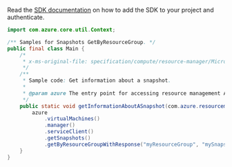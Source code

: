 Read the [SDK documentation](https://github.com/Azure/azure-sdk-for-java/blob/azure-resourcemanager_2.14.0/sdk/resourcemanager/azure-resourcemanager/README.md) on how to add the SDK to your project and authenticate.

```java
import com.azure.core.util.Context;

/** Samples for Snapshots GetByResourceGroup. */
public final class Main {
    /*
     * x-ms-original-file: specification/compute/resource-manager/Microsoft.Compute/stable/2021-12-01/examples/GetInformationAboutASnapshot.json
     */
    /**
     * Sample code: Get information about a snapshot.
     *
     * @param azure The entry point for accessing resource management APIs in Azure.
     */
    public static void getInformationAboutASnapshot(com.azure.resourcemanager.AzureResourceManager azure) {
        azure
            .virtualMachines()
            .manager()
            .serviceClient()
            .getSnapshots()
            .getByResourceGroupWithResponse("myResourceGroup", "mySnapshot", Context.NONE);
    }
}
```
